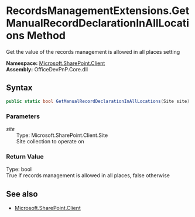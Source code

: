 # RecordsManagementExtensions.GetManualRecordDeclarationInAllLocations Method  
Get the value of the records management is allowed in all places setting  

**Namespace:** [Microsoft.SharePoint.Client](Microsoft.SharePoint.Client.md)  
**Assembly:** OfficeDevPnP.Core.dll  
## Syntax
```C#
public static bool GetManualRecordDeclarationInAllLocations(Site site)
```
### Parameters
*site*  
&emsp;&emsp;Type: Microsoft.SharePoint.Client.Site  
&emsp;&emsp;Site collection to operate on  

### Return Value
Type: bool  
True if records management is allowed in all places, false otherwise

## See also
- [Microsoft.SharePoint.Client](Microsoft.SharePoint.Client.md)
